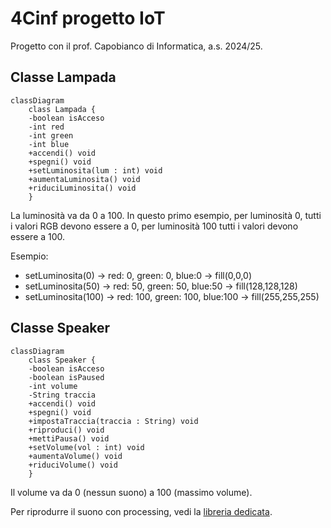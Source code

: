 # 4Cinf progetto IoT

Progetto con il prof. Capobianco di Informatica, a.s. 2024/25.

## Classe Lampada
```mermaid
classDiagram
    class Lampada {
    -boolean isAcceso
    -int red
    -int green
    -int blue
    +accendi() void
    +spegni() void
    +setLuminosita(lum : int) void
    +aumentaLuminosita() void
    +riduciLuminosita() void
    }
```

La luminosità va da 0 a 100. In questo primo esempio, per luminosità 0, tutti i valori RGB devono essere a 0, per luminosità 100 tutti i valori devono essere a 100.

Esempio:

- setLuminosita(0)  -> red: 0, green: 0, blue:0 -> fill(0,0,0)
- setLuminosita(50)  -> red: 50, green: 50, blue:50 -> fill(128,128,128)
- setLuminosita(100)  -> red: 100, green: 100, blue:100 -> fill(255,255,255)

## Classe Speaker

```mermaid
classDiagram
    class Speaker {
    -boolean isAcceso
    -boolean isPaused
    -int volume
    -String traccia
    +accendi() void
    +spegni() void
    +impostaTraccia(traccia : String) void
    +riproduci() void
    +mettiPausa() void
    +setVolume(vol : int) void
    +aumentaVolume() void
    +riduciVolume() void
    }
```

Il volume va da 0 (nessun suono) a 100 (massimo volume).

Per riprodurre il suono con processing, vedi la [libreria dedicata](https://processing.org/reference/libraries/sound/SoundFile_play_.html).
